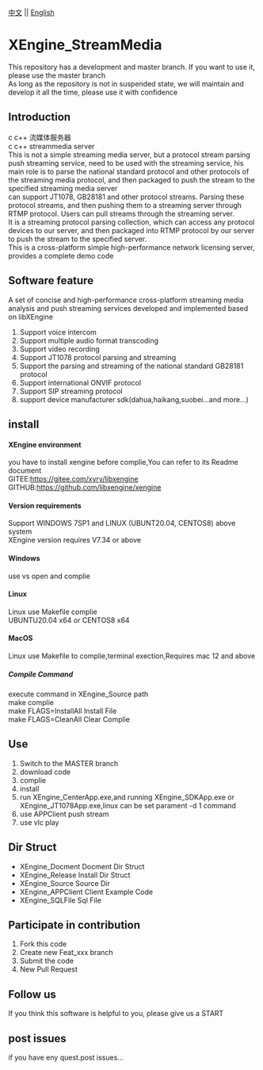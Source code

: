 [中文](README.md) ||  [English](README.en.md)  
# XEngine_StreamMedia
This repository has a development and master branch. If you want to use it, please use the master branch  
As long as the repository is not in suspended state, we will maintain and develop it all the time, please use it with confidence  

## Introduction
c c++ 流媒体服务器  
c c++ streammedia server  
This is not a simple streaming media server, but a protocol stream parsing push streaming service, need to be used with the streaming service, his main role is to parse the national standard protocol and other protocols of the streaming media protocol, and then packaged to push the stream to the specified streaming media server  
can support JT1078, GB28181 and other protocol streams. Parsing these protocol streams, and then pushing them to a streaming server through RTMP protocol. Users can pull streams through the streaming server.  
It is a streaming protocol parsing collection, which can access any protocol devices to our server, and then packaged into RTMP protocol by our server to push the stream to the specified server.  
This is a cross-platform simple high-performance network licensing server, provides a complete demo code  

## Software feature
A set of concise and high-performance cross-platform streaming media analysis and push streaming services developed and implemented based on libXEngine  
1. Support voice intercom
2. Support multiple audio format transcoding
3. Support video recording
4. Support JT1078 protocol parsing and streaming
5. Support the parsing and streaming of the national standard GB28181 protocol
6. Support international ONVIF protocol
7. Support SIP streaming protocol
8. support device manufacturer sdk(dahua,haikang,suobei...and more...)

## install

#### XEngine environment
you have to install xengine before complie,You can refer to its Readme document  
GITEE:https://gitee.com/xyry/libxengine  
GITHUB:https://github.com/libxengine/xengine  

#### Version requirements
Support WINDOWS 7SP1 and LINUX (UBUNT20.04, CENTOS8) above system  
XEngine version requires V7.34 or above  

#### Windows
use vs open and complie  

#### Linux
Linux use Makefile complie  
UBUNTU20.04 x64 or CENTOS8 x64  

#### MacOS
Linux use Makefile to complie,terminal exection,Requires mac 12 and above 

##### Compile Command
execute command in XEngine_Source path   
make complie  
make FLAGS=InstallAll Install File  
make FLAGS=CleanAll Clear Complie  

## Use

1.  Switch to the MASTER branch
2.  download code
3.  complie
4.  install
5.  run XEngine_CenterApp.exe,and running XEngine_SDKApp.exe or XEngine_JT1078App.exe,linux can be set parament -d 1 command
6.  use APPClient push stream
7.  use vlc play

## Dir Struct
- XEngine_Docment Docment Dir Struct
- XEngine_Release Install Dir Struct
- XEngine_Source Source Dir
- XEngine_APPClient Client Example Code
- XEngine_SQLFile Sql File

## Participate in contribution

1.  Fork this code
2.  Create new Feat_xxx branch
3.  Submit the code
4.  New Pull Request

## Follow us
If you think this software is helpful to you, please give us a START

## post issues

if you have eny quest.post issues...